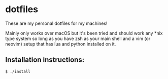 # dotfiles

These are my personal dotfiles for my machines!

Mainly only works over macOS but it's been tried and should work
any \*nix type system so long as you have zsh as your main shell
and a vim (or neovim) setup that has lua and python installed
on it.

## Installation instructions:
```console
$ ./install
```

